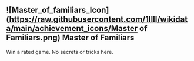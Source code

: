 ## ![Master_of_familiars_Icon](https://raw.githubusercontent.com/1IlIl/wikidata/main/achievement_icons/Master of Familiars.png) Master of Familiars





Win a rated game. No secrets or tricks here.

